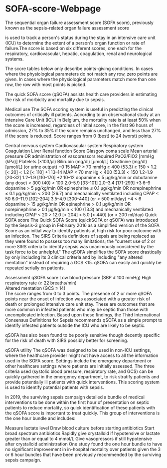 # SOFA-score-Webpage
The sequential organ failure assessment score (SOFA score), previously known as the sepsis-related organ failure assessment score

is used to track a person's status during the stay in an intensive care unit (ICU) to determine the extent of a person's organ function or rate of failure.The score is based on six different scores, one each for the respiratory, cardiovascular, hepatic, coagulation, renal and neurological systems.

The score tables below only describe points-giving conditions. In cases where the physiological parameters do not match any row, zero points are given. In cases where the physiological parameters match more than one row, the row with most points is picked.

The quick SOFA score (qSOFA) assists health care providers in estimating the risk of morbidity and mortality due to sepsis.

Medical use
The SOFA scoring system is useful in predicting the clinical outcomes of critically ill patients. According to an observational study at an Intensive Care Unit (ICU) in Belgium, the mortality rate is at least 50% when the score is increased, regardless of initial score, in the first 96 hours of admission, 27% to 35% if the score remains unchanged, and less than 27% if the score is reduced. Score ranges from 0 (best) to 24 (worst) points.

Central nervous system	Cardiovascular system	Respiratory system	Coagulation	Liver	Renal function
Score	Glasgow coma scale	Mean arterial pressure OR administration of vasopressors required	PaO2/FiO2 [mmHg (kPa)]	Platelets (×103/μl)	Bilirubin (mg/dl) [μmol/L]	Creatinine (mg/dl) [μmol/L] (or urine output)
+0	15	MAP ≥ 70 mmHg	≥ 400 (53.3)	≥ 150	< 1.2 [< 20]	< 1.2 [< 110]
+1	13–14	MAP < 70 mmHg	< 400 (53.3)	< 150	1.2–1.9 [20-32]	1.2–1.9 [110-170]
+2	10–12	dopamine ≤ 5 μg/kg/min or dobutamine (any dose)	< 300 (40)	< 100	2.0–5.9 [33-101]	2.0–3.4 [171-299]
+3	6–9	dopamine > 5 μg/kg/min OR epinephrine ≤ 0.1 μg/kg/min OR norepinephrine ≤ 0.1 μg/kg/min	< 200 (26.7) and mechanically ventilated including CPAP	< 50	6.0–11.9 [102-204]	3.5–4.9 [300-440] (or < 500 ml/day)
+4	< 6	dopamine > 15 μg/kg/min OR epinephrine > 0.1 μg/kg/min OR norepinephrine > 0.1 μg/kg/min	< 100 (13.3) and mechanically ventilated including CPAP	< 20	> 12.0 [> 204]	> 5.0 [> 440] (or < 200 ml/day)
Quick SOFA score
The Quick SOFA Score (quickSOFA or qSOFA) was introduced by the Sepsis-3 group in February 2016 as a simplified version of the SOFA Score as an initial way to identify patients at high risk for poor outcome with an infection. The SIRS Criteria definitions of sepsis are being replaced as they were found to possess too many limitations; the "current use of 2 or more SIRS criteria to identify sepsis was unanimously considered by the task force to be unhelpful." The qSOFA simplifies the SOFA score drastically by only including its 3 clinical criteria and by including "any altered mentation" instead of requiring a GCS <15. qSOFA can easily and quickly be repeated serially on patients.

Assessment	qSOFA score
Low blood pressure (SBP ≤ 100 mmHg)	
High respiratory rate (≥ 22 breaths/min)	
Altered mentation (GCS ≤ 14)	
The score ranges from 0 to 3 points. The presence of 2 or more qSOFA points near the onset of infection was associated with a greater risk of death or prolonged intensive care unit stay. These are outcomes that are more common in infected patients who may be septic than those with uncomplicated infection. Based upon these findings, the Third International Consensus Definitions for Sepsis recommends qSOFA as a simple prompt to identify infected patients outside the ICU who are likely to be septic.

qSOFA has also been found to be poorly sensitive though decently specific for the risk of death with SIRS possibly better for screening.

qSOFA utility
The qSOFA was designed to be used in non-ICU settings, where the healthcare provider might not have access to all the information used in the SOFA score. Settings include the emergency department or other healthcare settings where patients are initially assessed. The three criteria used (systolic blood pressure, respiratory rate, and GCS) can be quickly gathered in the emergency department, to risk stratify patients and provide potentially ill patients with quick interventions. This scoring system is used to identify potential patients with sepsis.

In 2019, the surviving sepsis campaign detailed a bundle of medical interventions to be done within the first hour of presentation on septic patients to reduce mortality, so quick identification of these patients with the qSOFA score is important to treat quickly. This group of interventions is the one hour bundle and includes:

Measure lactate level
Draw blood culture before starting antibiotics
Start broad spectrum antibiotics
Rapidly give crystalloid if hypotensive or lactate greater than or equal to 4 mmol/L
Give vasopressors if still hypotensive after crystalloid administration
One study found the one hour bundle to have no significant improvement in in-hospital mortality over patients given the 3 or 6 hour bundles that have been previously recommended by the surviving sepsis campaign.